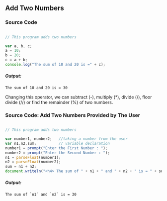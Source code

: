 ## Add Two Numbers

### Source Code

```javascript

// This program adds two numbers

var a, b, c;
a = 10;
b = 20;
c = a + b;
console.log("The sum of 10 and 20 is =" + c);

```
##### Output:

	The sum of 10 and 20 is = 30


Changing this operator, we can subtract (-), multiply (*), divide (/), floor divide (//) or find the remainder (%) of two numbers.


### Source Code: Add Two Numbers Provided by The User

```javascript

// This program adds two numbers

var number1, number2;	//taking a number from the user
var n1,n2,sum; 		    // variable declaration
number1 = prompt("Enter the First Number : ");
number2 = prompt("Enter the Second Number : ");
n1 = parseFloat(number1);
n2 = parseFloat(number2);
sum = n1 + n2;
document.writeln("<h4> The sum of " + n1 + " and " + n2 + " is = " + sum + "</h4>");

```
##### Output:

	The sum of `n1` and `n2` is = 30

